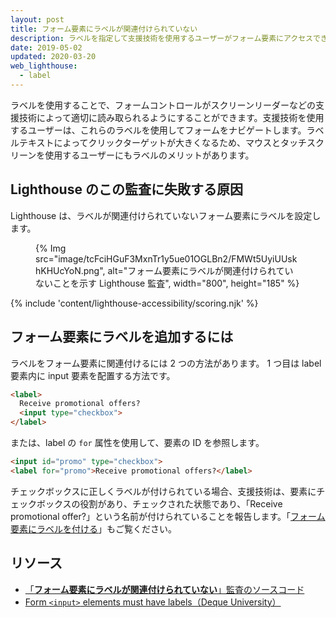 ```yaml
---
layout: post
title: フォーム要素にラベルが関連付けられていない
description: ラベルを指定して支援技術を使用するユーザーがフォーム要素にアクセスできるようにする方法を学びます。
date: 2019-05-02
updated: 2020-03-20
web_lighthouse:
  - label
---
```


ラベルを使用することで、フォームコントロールがスクリーンリーダーなどの支援技術によって適切に読み取られるようにすることができます。支援技術を使用するユーザーは、これらのラベルを使用してフォームをナビゲートします。ラベルテキストによってクリックターゲットが大きくなるため、マウスとタッチスクリーンを使用するユーザーにもラベルのメリットがあります。

## Lighthouse のこの監査に失敗する原因

Lighthouse は、ラベルが関連付けられていないフォーム要素にラベルを設定します。

<figure>{% Img src="image/tcFciHGuF3MxnTr1y5ue01OGLBn2/FMWt5UyiUUskhKHUcYoN.png", alt="フォーム要素にラベルが関連付けられていないことを示す Lighthouse 監査", width="800", height="185" %}</figure>

{% include 'content/lighthouse-accessibility/scoring.njk' %}

## フォーム要素にラベルを追加するには

ラベルをフォーム要素に関連付けるには 2 つの方法があります。 1 つ目は label 要素内に input 要素を配置する方法です。

```html
<label>
  Receive promotional offers?
  <input type="checkbox">
</label>
```

または、label の `for` 属性を使用して、要素の ID を参照します。

```html
<input id="promo" type="checkbox">
<label for="promo">Receive promotional offers?</label>
```

チェックボックスに正しくラベルが付けられている場合、支援技術は、要素にチェックボックスの役割があり、チェックされた状態であり、「Receive promotional offer?」という名前が付けられていることを報告します。「[フォーム要素にラベルを付ける](/labels-and-text-alternatives#label-form-elements)」もご覧ください。

## リソース

- [「**フォーム要素にラベルが関連付けられていない**」監査のソースコード](https://github.com/GoogleChrome/lighthouse/blob/master/core/audits/accessibility/label.js)
- [Form `<input>` elements must have labels（Deque University）](https://dequeuniversity.com/rules/axe/3.3/label)
